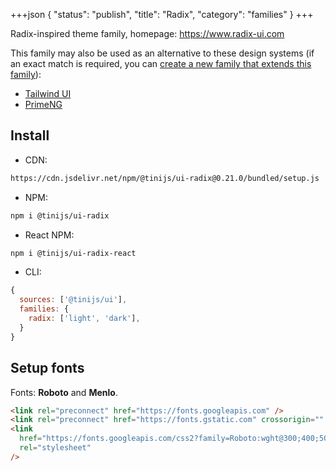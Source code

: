 +++json
{
  "status": "publish",
  "title": "Radix",
  "category": "families"
}
+++

Radix-inspired theme family, homepage: <https://www.radix-ui.com>

This family may also be used as an alternative to these design systems (if an exact match is required, you can [create a new family that extends this family](/ui/folder-structure)):
- [Tailwind UI](https://tailwindui.com)
- [PrimeNG](https://primeng.org)

## Install

- CDN:

```txt
https://cdn.jsdelivr.net/npm/@tinijs/ui-radix@0.21.0/bundled/setup.js
```

- NPM:

```bash
npm i @tinijs/ui-radix
```

- React NPM:

```bash
npm i @tinijs/ui-radix-react
```

- CLI:

```js
{
  sources: ['@tinijs/ui'],
  families: {
    radix: ['light', 'dark'],
  }
}
```

## Setup fonts

Fonts: **Roboto** and **Menlo**.

```html
<link rel="preconnect" href="https://fonts.googleapis.com" />
<link rel="preconnect" href="https://fonts.gstatic.com" crossorigin="" />
<link
  href="https://fonts.googleapis.com/css2?family=Roboto:wght@300;400;500;700&amp;display=swap"
  rel="stylesheet"
/>
```